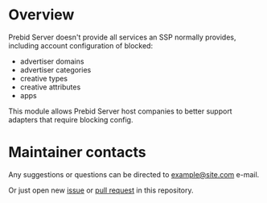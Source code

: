 # Overview

Prebid Server doesn't provide all services an SSP normally provides, including account configuration of blocked:

- advertiser domains
- advertiser categories
- creative types
- creative attributes
- apps

This module allows Prebid Server host companies to better support adapters that require blocking config.

# Maintainer contacts

Any suggestions or questions can be directed to [example@site.com]() e-mail.

Or just open new [issue](https://github.com/prebid/prebid-server/v2/issues/new)
or [pull request](https://github.com/prebid/prebid-server/v2/pulls) in this repository.
